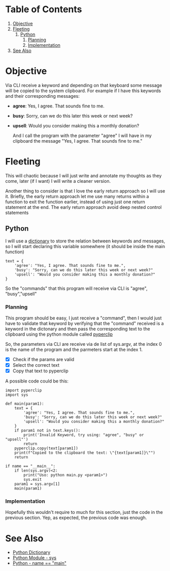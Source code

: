 
# Table of Contents

1.  [Objective](#org6bd4bda)
2.  [Fleeting](#orgd547bdc)
    1.  [Python](#org2e21864)
        1.  [Planning](#orgf14b0a9)
        2.  [Implementation](#orgb3cb8a0)
3.  [See Also](#orga843310)



<a id="org6bd4bda"></a>

# Objective

Via CLI receive a keyword and depending on that keyboard some message will be copied to the system clipboard. For example if I have this keywords and their corresponding messages:

-   **agree**: Yes, I agree. That sounds fine to me.
-   **busy**: Sorry, can we do this later this week or next week?
-   **upsell**: Would you consider making this a monthly donation?
    
    And I call the program with the parameter "agree" I will have in my clipboard the message "Yes, I agree. That sounds fine to me."


<a id="orgd547bdc"></a>

# Fleeting

This will chaotic because I will just write and annotate my thoughts as they come, later (if I want) I will write a cleaner version.

Another thing to consider is that I love the early return approach so I will use it. Briefly, the early return approach let me use many returns within a function to exit the function earlier, instead of using just one return statement at the end. The early return approach avoid deep nested control statements


<a id="org2e21864"></a>

## Python

I will use a [dictionary](20250111130125-python_dictionary.md) to store the relation between keywords and messages, so I will start declaring this variable somewhere (it should be inside the main function)

    text = {
        'agree': "Yes, I agree. That sounds fine to me.",
        'busy': "Sorry, can we do this later this week or next week?"
        'upsell': "Would you consider making this a monthly donation?"
    }

So the "commands" that this program will receive via CLI is "agree", "busy","upsell"


<a id="orgf14b0a9"></a>

### Planning

This program should be easy, I just receive a "command", then I would just have to validate that keyword by verifying that the "command" received is a keyword in the dictonary and then pass the corresponding text to the clipboard using the python module called [pyperclip](20250117103301-python_module_pyperclip.md) 

So, the parameters via CLI are receive via de list of sys.argv, at the index 0 is the name of the program and the parmeters start at the index 1.

-   [X] Check if the params are valid
-   [X] Select the correct text
-   [X] Copy that text to pyperclip

A possible code could be this:

    import pyperclip
    import sys
    
    def main(param1):
        text = {
            'agree': "Yes, I agree. That sounds fine to me.",
            'busy': "Sorry, can we do this later this week or next week?"
            'upsell': "Would you consider making this a monthly donation?"
        }
        if param1 not in text.keys():
            print('Invalid Keyword, try using: "agree", "busy" or "upsell"')
            return
        pyperclip.copy(text[param1])
        print(f"Copied to the clipboard the text: \"{text[param1]}\"")
        return
    
    if name == "__main__":
        if len(sys.argv)<2:
            print("Uso: python main.py <param1>")
            sys.exit
        param1 = sys.argv[1]
        main(param1)


<a id="orgb3cb8a0"></a>

### Implementation

Hopefully this wouldn't require to much for this section, just the code in the previous section.
Yep, as expected, the previous code was enough.


<a id="orga843310"></a>

# See Also

-   [Python Dictionary](20250111130125-python_dictionary.md)
-   [Python Module - sys](20250117140842-python_module_sys.md)
-   [Python - name == "<span class="underline"><span class="underline">main</span></span>"](20250117141429-python_name_main.md)

